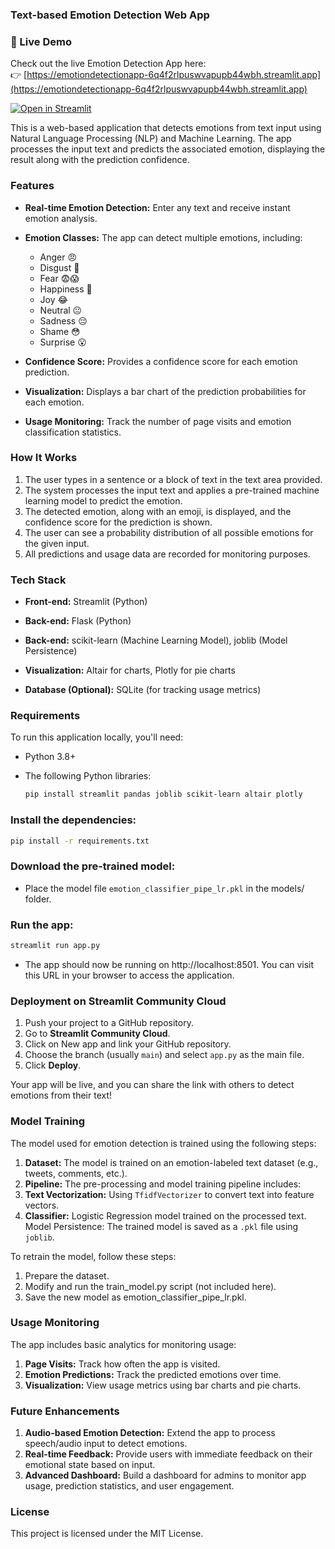 ### Text-based Emotion Detection Web App
### 🔗 Live Demo

Check out the live Emotion Detection App here:  
👉 [https://emotiondetectionapp-6q4f2rlpuswvapupb44wbh.streamlit.app](https://emotiondetectionapp-6q4f2rlpuswvapupb44wbh.streamlit.app)

[![Open in Streamlit](https://static.streamlit.io/badges/streamlit_badge_black_white.svg)](https://emotiondetectionapp-6q4f2rlpuswvapupb44wbh.streamlit.app)

This is a web-based application that detects emotions from text input using Natural Language Processing (NLP) and Machine Learning. The app processes the input text and predicts the associated emotion, displaying the result along with the prediction confidence.
### Features

   - **Real-time Emotion Detection:** Enter any text and receive instant emotion analysis.
   - **Emotion Classes:** The app can detect multiple emotions, including:
       - Anger 😠
       - Disgust 🤮
       - Fear 😨😱
       - Happiness 🤗
       - Joy 😂
       - Neutral 😐
       - Sadness 😔
       - Shame 😳
       - Surprise 😮
       
- **Confidence Score:** Provides a confidence score for each emotion prediction.

- **Visualization:** Displays a bar chart of the prediction probabilities for each emotion.

- **Usage Monitoring:** Track the number of page visits and emotion classification statistics.

### How It Works

1. The user types in a sentence or a block of text in the text area provided.
2. The system processes the input text and applies a pre-trained machine learning model to predict the emotion.
3. The detected emotion, along with an emoji, is displayed, and the confidence score for the prediction is shown.
4.  The user can see a probability distribution of all possible emotions for the given input.
5. All predictions and usage data are recorded for monitoring purposes.

### Tech Stack

- **Front-end:** Streamlit (Python)

- **Back-end:** Flask (Python)

- **Back-end:** scikit-learn (Machine Learning Model), joblib (Model Persistence)

- **Visualization:** Altair for charts, Plotly for pie charts

- **Database (Optional):** SQLite (for tracking usage metrics)

### Requirements

To run this application locally, you'll need:

- Python 3.8+
- The following Python libraries:

    ```bash 
    pip install streamlit pandas joblib scikit-learn altair plotly
    ```
### Install the dependencies:

```bash
pip install -r requirements.txt
```
### Download the pre-trained model:

- Place the model file ```emotion_classifier_pipe_lr.pkl``` in the models/ folder.

### Run the app:

```bash
streamlit run app.py
```
- The app should now be running on http://localhost:8501. You can visit this URL in your browser to access the application.

### Deployment on Streamlit Community Cloud

1. Push your project to a GitHub repository.
2. Go to **Streamlit Community Cloud**.
3. Click on New app and link your GitHub repository.
4. Choose the branch (usually ```main```) and select ```app.py``` as the main file.
5. Click **Deploy**.

Your app will be live, and you can share the link with others to detect emotions from their text!
### Model Training

The model used for emotion detection is trained using the following steps:

1. **Dataset:** The model is trained on an emotion-labeled text dataset (e.g., tweets, comments, etc.).
2. **Pipeline:** The pre-processing and model training pipeline includes:
3. **Text Vectorization:** Using ```TfidfVectorizer``` to convert text into feature vectors.
4. **Classifier:** Logistic Regression model trained on the processed text.
    Model Persistence: The trained model is saved as a ```.pkl``` file using ```joblib```.

To retrain the model, follow these steps:

1. Prepare the dataset.
2.  Modify and run the train_model.py script (not included here).
3. Save the new model as emotion_classifier_pipe_lr.pkl.

### Usage Monitoring

The app includes basic analytics for monitoring usage:

1. **Page Visits:** Track how often the app is visited.
2. **Emotion Predictions:** Track the predicted emotions over time.
3. **Visualization:** View usage metrics using bar charts and pie charts.

### Future Enhancements

1. **Audio-based Emotion Detection:** Extend the app to process speech/audio input to detect emotions.
3. **Real-time Feedback:** Provide users with immediate feedback on their emotional state based on input.
4. **Advanced Dashboard:** Build a dashboard for admins to monitor app usage, prediction statistics, and user engagement.

### License

This project is licensed under the MIT License.
